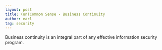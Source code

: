 ```yaml
---
layout: post
title: (un)Common Sense - Business Continuity 
author: earl
tag: security
---
```


Business continuity is an integral part of any effective information security program. 
